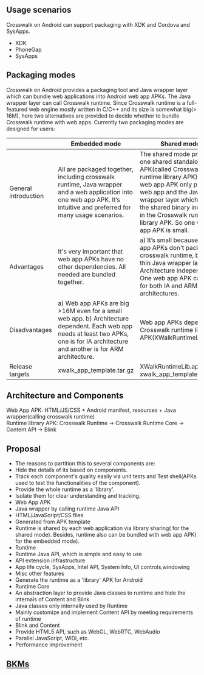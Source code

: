 ## Usage scenarios
Crosswalk on Android can support packaging with XDK and Cordova and SysApps.
 * XDK
 * PhoneGap
 * SysApps

## Packaging modes
Crosswalk on Android provides a packaging tool and Java wrapper layer which can bundle web applications into Android web app APKs. The Java wrapper layer can call Crosswalk runtime. Since Crosswalk runtime is a full-featured web engine mostly written in C/C++ and its size is somewhat big(> 16M), here two alternatives are provided to decide whether to bundle Crosswalk runtime with web apps. Currently two packaging modes are designed for users:

| | Embedded mode | Shared mode |
-------------|--------------------|------------------
| General introduction | All are packaged together, including crosswalk runtime, Java wrapper and a web application into one web app APK. It’s intuitive and preferred for many usage scenarios.  | The shared mode provides one shared standalone APK(called Crosswalk runtime library APK). The web app APK only pack web app and the Java wrapper layer which calls the shared binary included in the Crosswalk runtime library APK. So one web app APK is small. |
| Advantages | It's very important that web app APKs have no other dependencies. All needed are bundled together. | a) It’s small because web app APKs don't pack the crosswalk runtime, but a thin Java wrapper layer. b) Architecture independent. One web app APK can work for both IA and ARM architectures. |
| Disadvantages | a) Web app APKs are big >16M even for a small web app. b) Architecture dependent. Each web app needs at least two APKs, one is for IA architecture and another is for ARM architecture.| Web app APKs depend on a Crosswalk runtime library APK(XWalkRuntimeLib.apk). |
| Release targets | xwalk_app_template.tar.gz  | XWalkRuntimeLib.apk, xwalk_app_template.tar.gz |

## Architecture and Components
Web App APK: HTML/JS/CSS + Android manifest, resources + Java wrapper(calling crosswalk runtime)  
Runtime library APK: Crosswalk Runtime -> Crosswalk Runtime Core -> Content API -> Blink  
  
## Proposal
 * The reasons to partition this to several components are:
  * Hide the details of its based on components.
  * Track each component's quality easily via unit tests and Test shell(APKs used to test the functionalities of the component).
  * Provide the whole runtime as a 'library'.
  * Isolate them for clear understanding and tracking.
 * Web App APK
  * Java wrapper by calling runtime Java API
  * HTML/JavaScript/CSS files
  * Generated from APK template
  * Runtime is shared by each web application via library sharing( for the shared mode). Besides, runtime also can be bundled with web app APK( for the embedded mode).
 * Runtime
  * Runtime Java API, which is simple and easy to use
  * API extension infrastructure
  * App life cycle, SysApps, Intel API, System Info, UI controls,windowing
  * Misc other features
  * Generate the runtime as a 'library' APK for Android
 * Runtime Core
  * An abstraction layer to provide Java classes to runtime and hide the internals of Content and Blink
  * Java classes only internally used by Runtime
  * Mainly customize and implement Content API by meeting requirements of runtime
 * Blink and Content
  * Provide HTML5 API, such as WebGL, WebRTC, WebAudio
  * Parallel JavaScript, WiDi, etc.
  * Performance improvement

## [BKMs](Android-BKM)
   